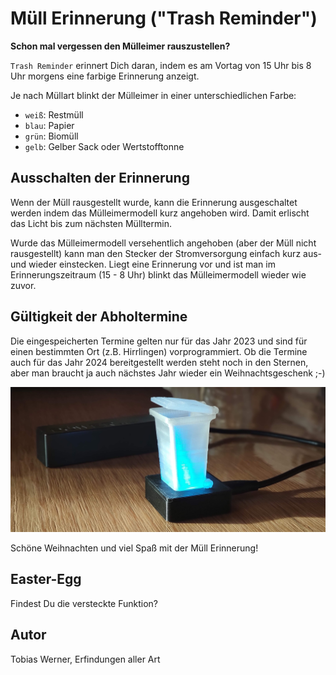 # Müll Erinnerung ("Trash Reminder")

**Schon mal vergessen den Mülleimer rauszustellen?**

`Trash Reminder` erinnert Dich daran, indem es am Vortag von 15 Uhr bis 8 Uhr morgens eine farbige Erinnerung anzeigt.

Je nach Müllart blinkt der Mülleimer in einer unterschiedlichen Farbe:
- `weiß`: Restmüll
- `blau`: Papier
- `grün`: Biomüll
- `gelb`: Gelber Sack oder Wertstofftonne

## Ausschalten der Erinnerung
Wenn der Müll rausgestellt wurde, kann die Erinnerung ausgeschaltet werden indem das Mülleimermodell kurz angehoben wird. Damit erlischt das Licht bis zum nächsten Mülltermin.

Wurde das Mülleimermodell versehentlich angehoben (aber der Müll nicht rausgestellt) kann man den Stecker der Stromversorgung einfach kurz aus- und wieder einstecken. Liegt eine Erinnerung vor und ist man im Erinnerungszeitraum (15 - 8 Uhr) blinkt das Mülleimermodell wieder wie zuvor.  

## Gültigkeit der Abholtermine
Die eingespeicherten Termine gelten nur für das Jahr 2023 und sind für einen bestimmten Ort (z.B. Hirrlingen) vorprogrammiert.
Ob die Termine auch für das Jahr 2024 bereitgestellt werden steht noch in den Sternen, aber man braucht ja auch nächstes Jahr wieder ein Weihnachtsgeschenk ;-)

![bild](./pictures/TrashReminder.jpg)

Schöne Weihnachten und viel Spaß mit der Müll Erinnerung!

## Easter-Egg
Findest Du die versteckte Funktion?

## Autor

Tobias Werner, Erfindungen aller Art

